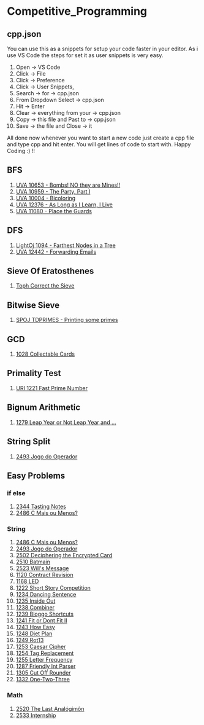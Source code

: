 # Competitive_Programming

## cpp.json
You can use this as a snippets for setup your code faster in your editor. As i use VS Code the steps for set it as user snippets is very easy. 
1. Open -> VS Code
2. Click -> File
3. Click -> Preference
4. Click -> User Snippets,
5. Search -> for -> cpp.json
6. From Dropdown Select -> cpp.json
7. Hit -> Enter
8. Clear -> everything from your -> cpp.json
9. Copy -> this file and Past to -> cpp.json
10. Save -> the file and Close -> it

All done now whenever you want to start a new code just create a cpp file and type cpp and hit enter. You will get lines of code to start with. Happy Coding :) !!

## BFS
1. [UVA 10653 - Bombs! NO they are Mines!!](https://onlinejudge.org/index.php?option=com_onlinejudge&Itemid=8&category=18&page=show_problem&problem=1594)
2. [UVA 10959 - The Party, Part I](https://onlinejudge.org/index.php?option=com_onlinejudge&Itemid=8&page=show_problem&problem=1900)
3. [UVA 10004 - Bicoloring](https://onlinejudge.org/index.php?option=com_onlinejudge&Itemid=8&page=show_problem&problem=945)
4. [UVA 12376 - As Long as I Learn, I Live](https://onlinejudge.org/index.php?option=com_onlinejudge&Itemid=8&page=show_problem&problem=3798)
5. [UVA 11080 - Place the Guards](https://onlinejudge.org/index.php?option=onlinejudge&page=show_problem&problem=2021)

## DFS
1. [LightOj 1094 - Farthest Nodes in a Tree](http://lightoj.com/volume_showproblem.php?problem=1094)
2. [UVA 12442 - Forwarding Emails](https://onlinejudge.org/index.php?option=com_onlinejudge&Itemid=8&page=show_problem&problem=3873)

## Sieve Of Eratosthenes
1. [Toph Correct the Sieve](https://toph.co/p/correct-the-sieve)

## Bitwise Sieve
1. [SPOJ TDPRIMES - Printing some primes](https://www.spoj.com/problems/TDPRIMES/)

## GCD
1. [1028 Collectable Cards](https://www.urionlinejudge.com.br/judge/en/problems/view/1028)

## Primality Test
1. [URI 1221 Fast Prime Number](https://www.urionlinejudge.com.br/judge/en/problems/view/1221)

## Bignum Arithmetic
1. [1279 Leap Year or Not Leap Year and …](https://www.urionlinejudge.com.br/judge/en/problems/view/1279)

## String Split
1. [2493 Jogo do Operador](https://www.urionlinejudge.com.br/judge/en/problems/view/2493)

## Easy Problems
### if else
1. [2344 Tasting Notes](https://www.urionlinejudge.com.br/judge/en/problems/view/2344)
2. [2486 C Mais ou Menos?](https://www.urionlinejudge.com.br/judge/en/problems/view/2486)

### String
1. [2486 C Mais ou Menos?](https://www.urionlinejudge.com.br/judge/en/problems/view/2486)
2. [2493 Jogo do Operador](https://www.urionlinejudge.com.br/judge/en/problems/view/2493)
3. [2502 Deciphering the Encrypted Card](https://www.urionlinejudge.com.br/judge/en/problems/view/2502)
4. [2510 Batmain](https://www.urionlinejudge.com.br/judge/en/problems/view/2510)
5. [2523 Will's Message](https://www.urionlinejudge.com.br/judge/en/problems/view/2523)
6. [1120 Contract Revision](https://www.urionlinejudge.com.br/judge/en/problems/view/1120)
7. [1168 LED](https://www.urionlinejudge.com.br/judge/en/problems/view/1168)
8. [1222 Short Story Competition](https://www.urionlinejudge.com.br/judge/en/problems/view/1222)
9. [1234 Dancing Sentence](https://www.urionlinejudge.com.br/judge/en/problems/view/1234)
10. [1235 Inside Out](https://www.urionlinejudge.com.br/judge/en/problems/view/1235)
11. [1238 Combiner](https://www.urionlinejudge.com.br/judge/en/problems/view/1238)
12. [1239 Bloggo Shortcuts](https://www.urionlinejudge.com.br/judge/en/problems/view/1239)
13. [1241 Fit or Dont Fit II](https://www.urionlinejudge.com.br/judge/en/problems/view/1241)
14. [1243 How Easy](https://www.urionlinejudge.com.br/judge/en/problems/view/1243)
15. [1248 Diet Plan](https://www.urionlinejudge.com.br/judge/en/problems/view/1248)
16. [1249 Rot13](https://www.urionlinejudge.com.br/judge/en/problems/view/1249)
17. [1253 Caesar Cipher](https://www.urionlinejudge.com.br/judge/en/problems/view/1253)
18. [1254 Tag Replacement](https://www.urionlinejudge.com.br/judge/en/problems/view/1254)
19. [1255 Letter Frequency](https://www.urionlinejudge.com.br/judge/en/problems/view/1255)
20. [1287 Friendly Int Parser](https://www.urionlinejudge.com.br/judge/en/problems/view/1287)
21. [1305 Cut Off Rounder](https://www.urionlinejudge.com.br/judge/en/problems/view/1305)
22. [1332 One-Two-Three](https://www.urionlinejudge.com.br/judge/en/problems/view/1332)

### Math
1. [2520 The Last Analógimôn](https://www.urionlinejudge.com.br/judge/en/problems/view/2520)
2. [2533 Internship](https://www.urionlinejudge.com.br/judge/en/problems/view/2533)